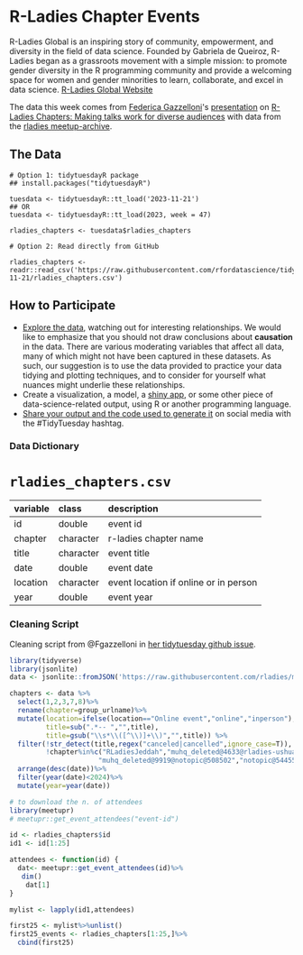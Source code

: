 # R-Ladies Chapter Events

R-Ladies Global is an inspiring story of community, empowerment, and diversity in the field of data science. Founded by Gabriela de Queiroz, R-Ladies began as a grassroots movement with a simple mission: to promote gender diversity in the R programming community and provide a welcoming space for women and gender minorities to learn, collaborate, and excel in data science. [R-Ladies Global Website](https://rladies.org/)

The data this week comes from [Federica Gazzelloni](https://github.com/Fgazzelloni)'s [presentation](https://youtu.be/EstytFNjrWc) on [R-Ladies Chapters: Making talks work for diverse audiences](https://github.com/Fgazzelloni/RLadies-Chapters-Making-Talks-Work-for-Diverse-Audiences/tree/main) with data from the [rladies meetup-archive](https://github.com/rladies/meetup_archive).


## The Data

```{r}
# Option 1: tidytuesdayR package 
## install.packages("tidytuesdayR")

tuesdata <- tidytuesdayR::tt_load('2023-11-21')
## OR
tuesdata <- tidytuesdayR::tt_load(2023, week = 47)

rladies_chapters <- tuesdata$rladies_chapters

# Option 2: Read directly from GitHub

rladies_chapters <- readr::read_csv('https://raw.githubusercontent.com/rfordatascience/tidytuesday/master/data/2023/2023-11-21/rladies_chapters.csv')
```

## How to Participate

- [Explore the data](https://r4ds.hadley.nz/), watching out for interesting relationships. We would like to emphasize that you should not draw conclusions about **causation** in the data. There are various moderating variables that affect all data, many of which might not have been captured in these datasets. As such, our suggestion is to use the data provided to practice your data tidying and plotting techniques, and to consider for yourself what nuances might underlie these relationships.
- Create a visualization, a model, a [shiny app](https://shiny.posit.co/), or some other piece of data-science-related output, using R or another programming language.
- [Share your output and the code used to generate it](../../../sharing.md) on social media with the #TidyTuesday hashtag.


### Data Dictionary

# `rladies_chapters.csv`

|variable |class     |description |
|:--------|:---------|:-----------|
|id       |double    |event id          |
|chapter  |character |r-ladies chapter name     |
|title    |character |event title       |
|date     |double    |event date        |
|location |character |event location if online or in person    |
|year     |double    |event year        |

### Cleaning Script

Cleaning script from @Fgazzelloni in [her tidytuesday github issue](https://github.com/rfordatascience/tidytuesday/issues/632).

``` r
library(tidyverse)
library(jsonlite)
data <- jsonlite::fromJSON('https://raw.githubusercontent.com/rladies/meetup_archive/main/data/events.json')

chapters <- data %>%
  select(1,2,3,7,8)%>% 
  rename(chapter=group_urlname)%>%
  mutate(location=ifelse(location=="Online event","online","inperson"),
         title=sub(".*-- ","",title),
         title=gsub("\\s*\\([^\\)]+\\)","",title)) %>%
  filter(!str_detect(title,regex("canceled|cancelled",ignore_case=T)),
         !chapter%in%c("RLadiesJeddah","muhq_deleted@4633@rladies-ushuaia",
                      "muhq_deleted@9919@notopic@508502","notopic@544550"))%>%
  arrange(desc(date))%>%
  filter(year(date)<2024)%>%
  mutate(year=year(date))

# to download the n. of attendees
library(meetupr)
# meetupr::get_event_attendees("event-id")

id <- rladies_chapters$id
id1 <- id[1:25]

attendees <- function(id) {
  dat<- meetupr::get_event_attendees(id)%>%
   dim()
    dat[1]
}

mylist <- lapply(id1,attendees)

first25 <- mylist%>%unlist()
first25_events <- rladies_chapters[1:25,]%>%
  cbind(first25)
```

